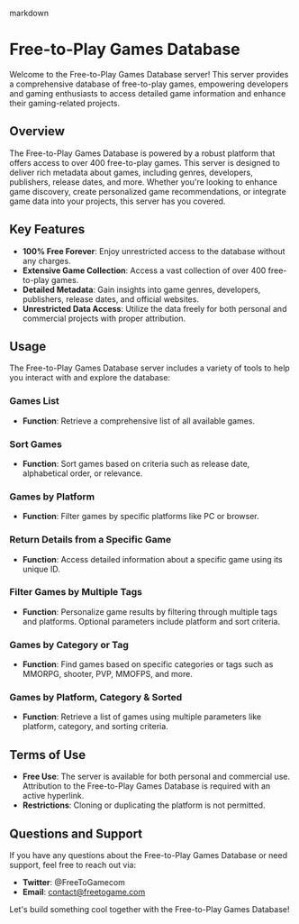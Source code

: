 markdown
# Free-to-Play Games Database

Welcome to the Free-to-Play Games Database server! This server provides a comprehensive database of free-to-play games, empowering developers and gaming enthusiasts to access detailed game information and enhance their gaming-related projects.

## Overview

The Free-to-Play Games Database is powered by a robust platform that offers access to over 400 free-to-play games. This server is designed to deliver rich metadata about games, including genres, developers, publishers, release dates, and more. Whether you're looking to enhance game discovery, create personalized game recommendations, or integrate game data into your projects, this server has you covered.

## Key Features

- **100% Free Forever**: Enjoy unrestricted access to the database without any charges.
- **Extensive Game Collection**: Access a vast collection of over 400 free-to-play games.
- **Detailed Metadata**: Gain insights into game genres, developers, publishers, release dates, and official websites.
- **Unrestricted Data Access**: Utilize the data freely for both personal and commercial projects with proper attribution.

## Usage

The Free-to-Play Games Database server includes a variety of tools to help you interact with and explore the database:

### Games List
- **Function**: Retrieve a comprehensive list of all available games.

### Sort Games
- **Function**: Sort games based on criteria such as release date, alphabetical order, or relevance.

### Games by Platform
- **Function**: Filter games by specific platforms like PC or browser.

### Return Details from a Specific Game
- **Function**: Access detailed information about a specific game using its unique ID.

### Filter Games by Multiple Tags
- **Function**: Personalize game results by filtering through multiple tags and platforms. Optional parameters include platform and sort criteria.

### Games by Category or Tag
- **Function**: Find games based on specific categories or tags such as MMORPG, shooter, PVP, MMOFPS, and more.

### Games by Platform, Category & Sorted
- **Function**: Retrieve a list of games using multiple parameters like platform, category, and sorting criteria.

## Terms of Use

- **Free Use**: The server is available for both personal and commercial use. Attribution to the Free-to-Play Games Database is required with an active hyperlink.
- **Restrictions**: Cloning or duplicating the platform is not permitted.

## Questions and Support

If you have any questions about the Free-to-Play Games Database or need support, feel free to reach out via:

- **Twitter**: @FreeToGamecom
- **Email**: [contact@freetogame.com](mailto:contact@freetogame.com)

Let's build something cool together with the Free-to-Play Games Database!